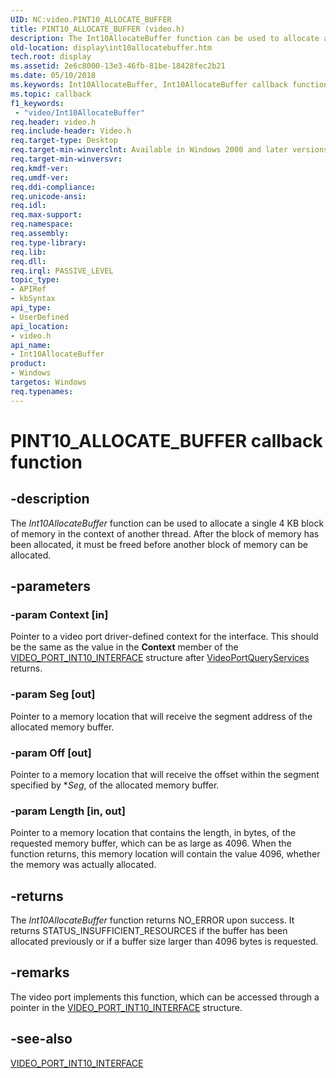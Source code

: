 ```yaml
---
UID: NC:video.PINT10_ALLOCATE_BUFFER
title: PINT10_ALLOCATE_BUFFER (video.h)
description: The Int10AllocateBuffer function can be used to allocate a single 4 KB block of memory in the context of another thread. After the block of memory has been allocated, it must be freed before another block of memory can be allocated.
old-location: display\int10allocatebuffer.htm
tech.root: display
ms.assetid: 2e6c8000-13e3-46fb-81be-18428fec2b21
ms.date: 05/10/2018
ms.keywords: Int10AllocateBuffer, Int10AllocateBuffer callback function [Display Devices], PINT10_ALLOCATE_BUFFER, PINT10_ALLOCATE_BUFFER callback, VideoPort_Functions_9e19d07d-46a9-46ee-97db-6548202ff14f.xml, display.int10allocatebuffer, video/Int10AllocateBuffer
ms.topic: callback
f1_keywords:
 - "video/Int10AllocateBuffer"
req.header: video.h
req.include-header: Video.h
req.target-type: Desktop
req.target-min-winverclnt: Available in Windows 2000 and later versions of the Windows operating systems.
req.target-min-winversvr: 
req.kmdf-ver: 
req.umdf-ver: 
req.ddi-compliance: 
req.unicode-ansi: 
req.idl: 
req.max-support: 
req.namespace: 
req.assembly: 
req.type-library: 
req.lib: 
req.dll: 
req.irql: PASSIVE_LEVEL
topic_type:
- APIRef
- kbSyntax
api_type:
- UserDefined
api_location:
- video.h
api_name:
- Int10AllocateBuffer
product:
- Windows
targetos: Windows
req.typenames: 
---
```


# PINT10_ALLOCATE_BUFFER callback function


## -description


The <i>Int10AllocateBuffer</i> function can be used to allocate a single 4 KB block of memory in the context of another thread. After the block of memory has been allocated, it must be freed before another block of memory can be allocated.


## -parameters




### -param Context [in]

Pointer to a video port driver-defined context for the interface. This should be the same as the value in the <b>Context</b> member of the <a href="https://docs.microsoft.com/windows-hardware/drivers/ddi/video/ns-video-_video_port_int10_interface">VIDEO_PORT_INT10_INTERFACE</a> structure after <a href="https://docs.microsoft.com/windows-hardware/drivers/ddi/video/nf-video-videoportqueryservices">VideoPortQueryServices</a> returns.


### -param Seg [out]

Pointer to a memory location that will receive the segment address of the allocated memory buffer.


### -param Off [out]

Pointer to a memory location that will receive the offset within the segment specified by *<i>Seg</i>, of the allocated memory buffer.


### -param Length [in, out]

Pointer to a memory location that contains the length, in bytes, of the requested memory buffer, which can be as large as 4096. When the function returns, this memory location will contain the value 4096, whether the memory was actually allocated.


## -returns



The <i>Int10AllocateBuffer</i> function returns NO_ERROR upon success. It returns STATUS_INSUFFICIENT_RESOURCES if the buffer has been allocated previously or if a buffer size larger than 4096 bytes is requested. 




## -remarks



The video port implements this function, which can be accessed through a pointer in the <a href="https://docs.microsoft.com/windows-hardware/drivers/ddi/video/ns-video-_video_port_int10_interface">VIDEO_PORT_INT10_INTERFACE</a> structure.




## -see-also




<a href="https://docs.microsoft.com/windows-hardware/drivers/ddi/video/ns-video-_video_port_int10_interface">VIDEO_PORT_INT10_INTERFACE</a>
 

 

